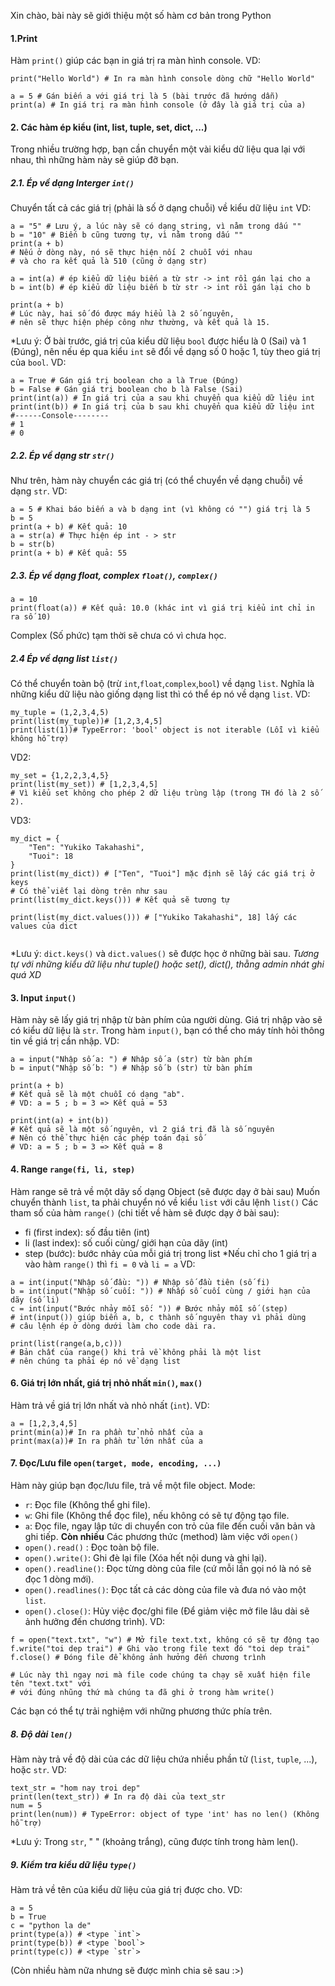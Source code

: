 Xin chào, bài này sẽ giới thiệu một số hàm cơ bản trong Python

#### 1.Print
Hàm `print()` giúp các bạn in giá trị ra màn hình console.
VD:
```
print("Hello World") # In ra màn hình console dòng chữ "Hello World"

a = 5 # Gán biến a với giá trị là 5 (bài trước đã hướng dẫn)
print(a) # In giá trị ra màn hình console (ở đây là giá trị của a)
```
#### 2. Các hàm ép kiểu (int, list, tuple, set, dict, ...)
Trong nhiều trường hợp, bạn cần chuyển một vài kiểu dữ liệu qua lại với nhau, thì những hàm này sẽ giúp đỡ bạn.
##### 2.1. Ép về dạng Interger `int()`
Chuyển tất cả các giá trị (phải là số ở dạng chuỗi) về kiểu dữ liệu `int`
VD:
```
a = "5" # Lưu ý, a lúc này sẽ có dạng string, vì nằm trong dấu ""
b = "10" # Biến b cũng tương tự, vì nằm trong dấu ""
print(a + b) 
# Nếu ở dòng này, nó sẽ thực hiện nối 2 chuỗi với nhau 
# và cho ra kết quả là 510 (cũng ở dạng str)

a = int(a) # ép kiểu dữ liệu biến a từ str -> int rồi gán lại cho a
b = int(b) # ép kiểu dữ liệu biến b từ str -> int rồi gán lại cho b

print(a + b) 
# Lúc này, hai số đó được máy hiểu là 2 số nguyên, 
# nên sẽ thực hiện phép công như thường, và kết quả là 15.
```
*Lưu ý: Ở bài trước, giá trị của kiểu dữ liệu `bool` được hiểu là 0 (Sai) và 1 (Đúng), nên nếu ép qua kiểu `int` sẽ đổi về dạng số 0 hoặc 1, tùy theo giá trị của `bool`.
VD:
```
a = True # Gán giá trị boolean cho a là True (Đúng)
b = False # Gán giá trị boolean cho b là False (Sai)
print(int(a)) # In giá trị của a sau khi chuyển qua kiểu dữ liệu int
print(int(b)) # In giá trị của b sau khi chuyển qua kiểu dữ liệu int
#------Console--------
# 1
# 0
```
##### 2.2. Ép về dạng str `str()`
Như trên, hàm này chuyển các giá trị (có thể chuyển về dạng chuỗi) về dạng `str`.
VD:
```
a = 5 # Khai báo biến a và b dạng int (vì không có "") giá trị là 5
b = 5
print(a + b) # Kết quả: 10
a = str(a) # Thực hiện ép int - > str
b = str(b)
print(a + b) # Kết quả: 55
```
##### 2.3. Ép về dạng float, complex `float()`, `complex()`
```
a = 10
print(float(a)) # Kết quả: 10.0 (khác int vì giá trị kiểu int chỉ in ra số 10)
```
Complex (Số phức) tạm thời sẽ chưa có vì chưa học.
##### 2.4 Ép về dạng list `list()`
Có thể chuyển toàn bộ (trừ `int`,`float`,`complex`,`bool`) về dạng `list`.
Nghĩa là những kiểu dữ liệu nào giống dạng list thì có thể ép nó về dạng `list`.
VD:
```
my_tuple = (1,2,3,4,5)
print(list(my_tuple))# [1,2,3,4,5]
print(list(1))# TypeError: 'bool' object is not iterable (Lỗi vì kiểu không hỗ trợ)
```
VD2: 
```
my_set = {1,2,2,3,4,5}
print(list(my_set)) # [1,2,3,4,5] 
# Vì kiểu set không cho phép 2 dữ liệu trùng lập (trong TH đó là 2 số 2).
```
VD3: 
```
my_dict = {
    "Ten": "Yukiko Takahashi",
    "Tuoi": 18
}
print(list(my_dict)) # ["Ten", "Tuoi"] mặc định sẽ lấy các giá trị ở keys
# Có thể viết lại dòng trên như sau
print(list(my_dict.keys())) # Kết quả sẽ tương tự

print(list(my_dict.values())) # ["Yukiko Takahashi", 18] lấy các values của dict


```
*Lưu ý: `dict.keys()` và `dict.values()` sẽ được học ở những bài sau.
*Tương tự với những kiểu dữ liệu như tuple() hoặc set(), dict(), thằng admin nhát ghi quá XD*

#### 3. Input `input()`
Hàm này sẽ lấy giá trị nhập từ bàn phím của người dùng.
Giá trị nhập vào sẽ có kiểu dữ liệu là `str`.
Trong hàm `input()`, bạn có thể cho máy tính hỏi thông tin về giá trị cần nhập.
VD: 
```
a = input("Nhập số a: ") # Nhập số a (str) từ bàn phím
b = input("Nhập số b: ") # Nhập số b (str) từ bàn phím

print(a + b) 
# Kết quả sẽ là một chuỗi có dạng "ab".
# VD: a = 5 ; b = 3 => Kết quả = 53

print(int(a) + int(b)) 
# Kết quả sẽ là một số nguyên, vì 2 giá trị đã là số nguyên
# Nên có thể thực hiện các phép toán đại số
# VD: a = 5 ; b = 3 => Kết quả = 8
```
#### 4. Range `range(fi, li, step)`
Hàm range sẽ trả về một dãy số dạng Object (sẽ được dạy ở bài sau)
Muốn chuyển thành `list`, ta phải chuyển nó về kiểu `list` với câu lệnh `list()`
Các tham số của hàm `range()` (chi tiết về hàm sẽ được dạy ở bài sau):
- fi (first index): số đầu tiên (int)
- li (last index): số cuối cùng/ giới hạn của dãy (int)
- step (bước): bước nhảy của mỗi giá trị trong list
*Nếu chỉ cho 1 giá trị a vào hàm `range()` thì `fi = 0` và `li = a`
VD:
```
a = int(input("Nhập số đầu: ")) # Nhập số đầu tiên (số fi)
b = int(input("Nhập số cuối: ")) # Nhấp số cuối cùng / giới hạn của dãy (số li)
c = int(input("Bước nhảy mỗi số: ")) # Bước nhảy mỗi số (step)
# int(input()) giúp biến a, b, c thành số nguyên thay vì phải dùng 
# câu lệnh ép ở dòng dưới làm cho code dài ra.

print(list(range(a,b,c))) 
# Bản chất của range() khi trả về không phải là một list 
# nên chúng ta phải ép nó về dạng list
```
#### 6. Giá trị lớn nhất, giá trị nhỏ nhất `min()`, `max()`
Hàm trả về giá trị lớn nhất và nhỏ nhất (`int`).
VD:
```
a = [1,2,3,4,5]
print(min(a))# In ra phần tử nhỏ nhất của a
print(max(a))# In ra phần tử lớn nhất của a
```
#### 7. Đọc/Lưu file `open(target, mode, encoding, ...)`
Hàm này giúp bạn đọc/lưu file, trả về một file object.
Mode:
- `r`: Đọc file (Không thể ghi file).
- `w`: Ghi file (Không thể đọc file), nếu không có sẽ tự động tạo file.
- `a`: Đọc file, ngay lập tức di chuyển con trỏ của file đến cuối văn bản và ghi tiếp.
**Còn nhiều**
Các phương thức (method) làm việc với `open()` 
- `open().read()` : Đọc toàn bộ file.
- `open().write()`: Ghi đè lại file (Xóa hết nội dung và ghi lại).
- `open().readline()`: Đọc từng dòng của file (cứ mỗi lần gọi nó là nó sẽ đọc 1 dòng mới).
- `open().readlines()`: Đọc tất cả các dòng của file và đưa nó vào một `list`.
- `open().close()`: Hủy việc đọc/ghi file (Để giảm việc mở file lâu dài sẽ ảnh hưởng đến chương trình).
VD:
```
f = open("text.txt", "w") # Mở file text.txt, không có sẽ tự động tạo
f.write("toi dep trai") # Ghi vào trong file text đó "toi dep trai"
f.close() # Đóng file để không ảnh hưởng đến chương trình

# Lúc này thì ngay nơi mà file code chúng ta chạy sẽ xuất hiện file tên "text.txt" với
# với đúng nhũng thứ mà chúng ta đã ghi ở trong hàm write() 

```
Các bạn có thể tự trải nghiệm với những phương thức phía trên.

##### 8. Độ dài `len()`
Hàm này trả về độ dài của các dữ liệu chứa nhiều phần tử (`list`, `tuple`, ...), hoặc `str`.
VD:
```
text_str = "hom nay troi dep"
print(len(text_str)) # In ra độ dài của text_str
num = 5
print(len(num)) # TypeError: object of type 'int' has no len() (Không hỗ trợ)
```
*Lưu ý: Trong `str`, " " (khoảng trắng), cũng được tính trong hàm len().

##### 9. Kiểm tra kiểu dữ liệu `type()`
Hàm trả về tên của kiểu dữ liệu của giá trị được cho.
VD:
```
a = 5
b = True
c = "python la de"
print(type(a)) # <type `int`>
print(type(b)) # <type `bool`>
print(type(c)) # <type `str`>
```
(Còn nhiều hàm nữa nhưng sẽ được mình chia sẽ sau :>)